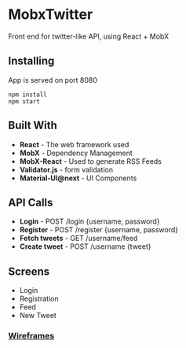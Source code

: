 # MobxTwitter

Front end for twitter-like API, using React + MobX

## Installing

App is served on port 8080

```
npm install
npm start
```

## Built With
* **React** - The web framework used
* **MobX** - Dependency Management
* **MobX-React** - Used to generate RSS Feeds
* **Validator.js** - form validation
* **Material-UI@next** - UI Components

## API Calls
* **Login** - POST /login {username, password}
* **Register** - POST /register {username, password}
* **Fetch tweets** - GET /username/feed
* **Create tweet** - POST /username {tweet}

## Screens
* Login
* Registration
* Feed
* New Tweet

### [Wireframes](https://drive.google.com/file/d/1i9bmFsark-f6wCHhR7_MPPsG5ZG8TB_O/view?usp=sharing)
